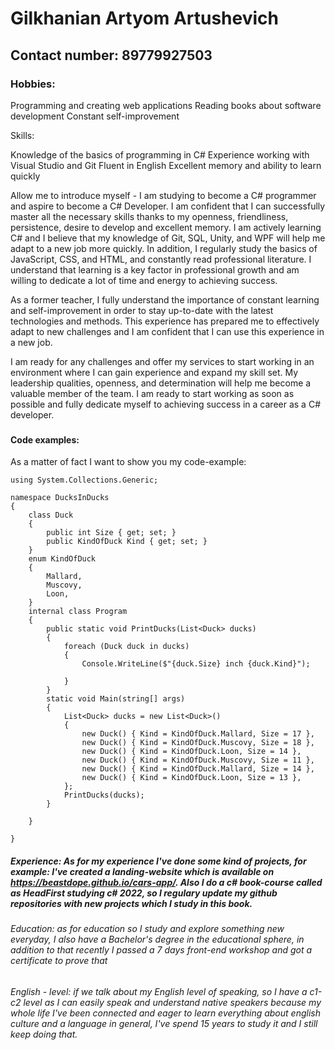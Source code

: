 # Gilkhanian Artyom Artushevich #
## Contact number: 89779927503 ##
### Hobbies:

Programming and creating web applications
Reading books about software development
Constant self-improvement

Skills:

Knowledge of the basics of programming in C#
Experience working with Visual Studio and Git
Fluent in English
Excellent memory and ability to learn quickly

Allow me to introduce myself - I am studying to become a C# programmer and aspire to become a C# Developer. I am confident that I can successfully master all the necessary skills thanks to my openness, friendliness, persistence, desire to develop and excellent memory. I am actively learning C# and I believe that my knowledge of Git, SQL, Unity, and WPF will help me adapt to a new job more quickly. In addition, I regularly study the basics of JavaScript, CSS, and HTML, and constantly read professional literature. I understand that learning is a key factor in professional growth and am willing to dedicate a lot of time and energy to achieving success.

As a former teacher, I fully understand the importance of constant learning and self-improvement in order to stay up-to-date with the latest technologies and methods. This experience has prepared me to effectively adapt to new challenges and I am confident that I can use this experience in a new job.

I am ready for any challenges and offer my services to start working in an environment where I can gain experience and expand my skill set. My leadership qualities, openness, and determination will help me become a valuable member of the team. I am ready to start working as soon as possible and fully dedicate myself to achieving success in a career as a C# developer.
###
#### Code examples: 

As a matter of fact I want to show you my code-example: 


``` 
using System.Collections.Generic;

namespace DucksInDucks
{
    class Duck
    {
        public int Size { get; set; }
        public KindOfDuck Kind { get; set; }
    }
    enum KindOfDuck
    {
        Mallard,
        Muscovy,
        Loon,
    }
    internal class Program
    {
        public static void PrintDucks(List<Duck> ducks)
        {
            foreach (Duck duck in ducks)
            {
                Console.WriteLine($"{duck.Size} inch {duck.Kind}");

            }
        }
        static void Main(string[] args)
        {
            List<Duck> ducks = new List<Duck>()
            {
                new Duck() { Kind = KindOfDuck.Mallard, Size = 17 },
                new Duck() { Kind = KindOfDuck.Muscovy, Size = 18 },
                new Duck() { Kind = KindOfDuck.Loon, Size = 14 },
                new Duck() { Kind = KindOfDuck.Muscovy, Size = 11 },
                new Duck() { Kind = KindOfDuck.Mallard, Size = 14 },
                new Duck() { Kind = KindOfDuck.Loon, Size = 13 },
            };
            PrintDucks(ducks);
        }

    }

} 
```
####
##### Experience: As for my experience I've done some kind of projects, for example: I've created a landing-website which is available on https://beastdope.github.io/cars-app/. Also I do a c# book-course called as HeadFirst studying c# 2022, so I regulary update my github repositories with new projects which I study in this book. #####

###### Education: as for education so I study and explore something new everyday, I also have a Bachelor's degree in the educational sphere, in addition to that recently I passed a 7 days front-end workshop and got a certificate to prove that ######
###### English - level: if we talk about my English level of speaking, so I have a c1-c2 level as I can easily speak and understand native speakers because my whole life I've been connected and eager to learn everything about english culture and a language in general, I've spend 15 years to study it and I still keep doing that. ######  